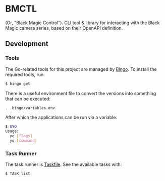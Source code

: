 # BMCTL

(Or, "Black Magic Control"). CLI tool & library for interacting with the Black Magic camera series, based on their
OpenAPI definition.

## Development
### Tools

The Go-related tools for this project are managed by [Bingo]. To install the required tools, run:

```bash
$ bingo get
```

There is a useful environment file to convert the versions into something that can be executed:

```bash
. .bingo/variables.env
```

After which the applications can be run via a variable:

```bash
$ $YQ
Usage:
  yq [flags]
  yq [command]

```

[Bingo]: https://github.com/bwplotka/bingo


### Task Runner

The task runner is [Taskfile]. See the available tasks with:


```bash
$ TASK list
```

[Taskfile]: https://taskfile.dev/